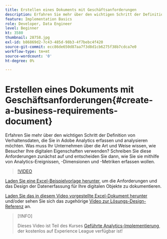 ```yaml
---
title: Erstellen eines Dokuments mit Geschäftsanforderungen
description: Erfahren Sie mehr über den wichtigen Schritt der Definition von Verhaltensdaten, die Sie in Adobe Analytics erfassen und analysieren möchten.
feature: Implementation Basics
role: Developer, Data Engineer
level: Beginner
kt: 3580
thumbnail: 28758.jpg
exl-id: b86869d2-7c43-485d-98b3-4f7bebc4f420
source-git-commit: ecc86de650d87aa7f3d8d1cb6275f38b7cdca7e0
workflow-type: tm+mt
source-wordcount: '0'
ht-degree: 0%

---
```


# Erstellen eines Dokuments mit Geschäftsanforderungen{#create-a-business-requirements-document}

Erfahren Sie mehr über den wichtigen Schritt der Definition von Verhaltensdaten, die Sie in Adobe Analytics erfassen und analysieren möchten. Was muss Ihr Unternehmen über die Art und Weise wissen, wie Besucher Ihre digitalen Eigenschaften verwenden? Schreiben Sie diese Anforderungen zunächst auf und entscheiden Sie dann, wie Sie sie mithilfe von Analytics-Ereignissen, -Dimensionen und -Metriken erfassen wollen.

>[!VIDEO](https://video.tv.adobe.com/v/28758/?quality=12&learn=on)

[Laden Sie eine Excel-Beispielvorlage herunter](assets/aa-implementation-playbook.xlsx), um die Anforderungen und das Design der Datenerfassung für Ihre digitalen Objekte zu dokumentieren.

[Laden Sie das in diesem Video vorgestellte Excel-Dokument herunter](assets/geometrixx-clothiers-brd-sdr.xlsx) und/oder sehen Sie sich das zugehörige [Video zur Lösungs-Design-Referenz](creating-and-maintaining-an-sdr.md) an.

>[!INFO]
>
> Dieses Video ist Teil des Kurses [Geführte Analytics-Implementierung](https://experienceleague.adobe.com/?recommended=Analytics-D-1-2019.1&amp;lang=de), der kostenlos auf Experience League verfügbar ist!
